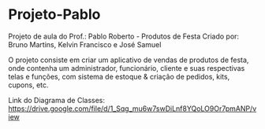 # Projeto-Pablo
Projeto de aula do Prof.: Pablo Roberto - Produtos de Festa
Criado por: Bruno Martins, Kelvin Francisco e José Samuel

O projeto consiste em criar um aplicativo de vendas de produtos de festa, onde contenha um administrador, funcionário, cliente e suas respectivas telas e funções, com sistema de estoque & criação de pedidos, kits, cupons, etc.

Link do Diagrama de Classes: https://drive.google.com/file/d/1_Sqg_mu6w7swDiLnf8YQoLO9Or7pmANP/view
